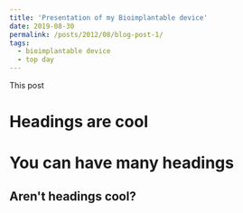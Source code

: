 ```yaml
---
title: 'Presentation of my Bioimplantable device'
date: 2019-08-30
permalink: /posts/2012/08/blog-post-1/
tags:
  - bioimplantable device
  - top day
---
```


This post 

Headings are cool
======

You can have many headings
======

Aren't headings cool?
------